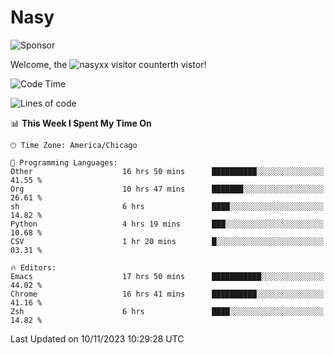 # Nasy

<!--
<p align="center">
<img height="200" src="https://github-readme-stats.vercel.app/api?username=nasyxx&count_private=true&show_icons=true&theme=dracula&include_all_commits=true"/>
<img height="200" src="https://github-readme-stats.vercel.app/api/top-langs/?username=nasyxx&theme=dracula&hide=html,jupyter+notebook&count_private=true&show_icons=true"/>
</p>

  
----------------
-->

![Sponsor](https://img.shields.io/static/v1.svg?label=Sponsor&message=%E2%9D%A4&logo=GitHub&style=flat&color=pink)
 
Welcome, the ![nasyxx visitor counter](https://count.getloli.com/get/@nasyxx?theme=rule34)th vistor!
 
<!--START_SECTION:waka-->
![Code Time](http://img.shields.io/badge/Code%20Time-3%2C934%20hrs%2028%20mins-blue)

![Lines of code](https://img.shields.io/badge/From%20Hello%20World%20I%27ve%20Written-6.3%20million%20lines%20of%20code-blue)

📊 **This Week I Spent My Time On** 

```text
🕑︎ Time Zone: America/Chicago

💬 Programming Languages: 
Other                    16 hrs 50 mins      ██████████░░░░░░░░░░░░░░░   41.55 % 
Org                      10 hrs 47 mins      ███████░░░░░░░░░░░░░░░░░░   26.61 % 
sh                       6 hrs               ████░░░░░░░░░░░░░░░░░░░░░   14.82 % 
Python                   4 hrs 19 mins       ███░░░░░░░░░░░░░░░░░░░░░░   10.68 % 
CSV                      1 hr 20 mins        █░░░░░░░░░░░░░░░░░░░░░░░░   03.31 % 

🔥 Editors: 
Emacs                    17 hrs 50 mins      ███████████░░░░░░░░░░░░░░   44.02 % 
Chrome                   16 hrs 41 mins      ██████████░░░░░░░░░░░░░░░   41.16 % 
Zsh                      6 hrs               ████░░░░░░░░░░░░░░░░░░░░░   14.82 % 
```


 Last Updated on 10/11/2023 10:29:28 UTC
<!--END_SECTION:waka-->

<!-- ![visitors](https://visitor-badge.laobi.icu/badge?page_id=nasyxx.nasyxx) -->
